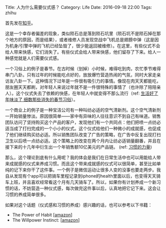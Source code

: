 Title: 人为什么需要仪式感？
Category: Life
Date: 2016-09-18 22:00
Tags: zhihu

首先发在[知乎](https://www.zhihu.com/question/22426910/answer/122644237)。

这是一个幸存者偏差的现象，类似陨石总是落到陨石坑里（陨石坑不是陨石掉在那个地方的原因，而是结果），或者维修人员发现空战中飞机总是翅膀中弹（这是因为机身/引擎中弹的飞机已经坠毁了，很少能返回被维修）。在这里，有些仪式不会给人带来快感，它们消失了。有些仪式会给人带来快感，他们留存了下来。给人一种感觉就是人们需要仪式感。

一个习俗上的例子是春节。在古时候（划掉）小时候，难得吃到肉，农忙季节难得串门八卦。只有过年的时候能吃点好的，放放爆竹营造热闹的气氛，同时大家走亲访友八卦一下。这种情况下过年是一件很有吸引力的事情。像现在肉天天都能吃，朋友圈天天都刷，对年轻人来说过年就不是一件很特殊的事情了（也许除了陪陪亲人）。这个仪式失去了依赖的快感，在年轻人中就变得不那么流行（ref: [生活好了年味淡了 细数那些消失的春节习俗](https://link.zhihu.com/?target=http%3A//china.org.cn/chinese/2013-02/05/content_27894481.htm)）。

一个商业上的例子是一种宝洁公司有一种叫纺必适的空气清新剂。这个空气清新剂一开始销量惨淡。原因很简单——家中有异味的人往往意识不到自己有味道。销售团队访问了坚持购买这个产品的客户，发现他们有一个共同点：他们把喷一点纺必适当成了打扫完成的一个小小的仪式。这个仪式给他们一种微小的成就感，也促成了他们继续购买纺必适。所以销售团队改变了广告的策略，在广告中反复出现打扫卫生以后喷一点纺必适。这个策略上的改变在两个月内让纺必适销量翻番，并且在接下来的十几年中衍生出一个年销售额10亿美元的产品链。 (ref: [习惯的力量](https://read.jd.com/15335/738400.html))

那么，这个理论到底有什么用呢？我的体会是我们在日常生活中也可以用能给人带来成就感的仪式来养成习惯。而且这个带来成就感的仪式可以很简单，甚至比如单纯的记下来你干了这件事。一个例子是微信运动让很多人变的没事也要走两步。我自从发现有个app可以把骑车里程记录到iphone的health里面以后，也变得天天骑车上班，并且喜欢经常看这个月有几天骑车了。所以，如果你有计划养成一个新习惯的话，不妨营造一种仪式感，每次做完这件事以后，认真地把它记下来。这会让习惯的养成简单很多。

如果对这个话题（仪式感和习惯的养成）感兴趣的话，也可以参考以下书籍：

* The Power of Habit [[amazon](http://amzn.to/2cV73H6)]
* The Willpower Instinct: [[amazon](http://amzn.to/2cB5zW3)]
